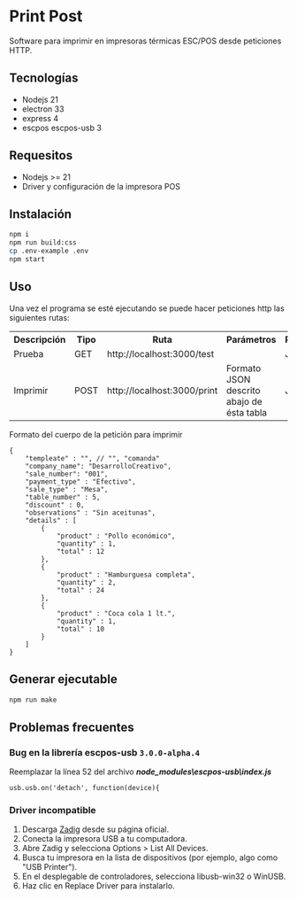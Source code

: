 # Print Post
Software para imprimir en impresoras térmicas ESC/POS desde peticiones HTTP.

## Tecnologías
- Nodejs 21
- electron 33
- express 4
- escpos escpos-usb 3

## Requesitos
- Nodejs >= 21
- Driver y configuración de la impresora POS

## Instalación
```bash
npm i
npm run build:css
cp .env-example .env
npm start
```
## Uso
Una vez el programa se esté ejecutando se puede hacer peticiones http las siguientes rutas:

<table>
    <tr>
        <th>Descripción</th>
        <th>Tipo</th>
        <th>Ruta</th>
        <th>Parámetros</th>
        <th>Respuesta</th>
    </tr>
    <tr>
        <td>Prueba</td>
        <td>GET</td>
        <td>http://localhost:3000/test</td>
        <td></td>
        <td>JSON</td>
    </tr>
    <tr>
        <td>Imprimir</td>
        <td>POST</td>
        <td>http://localhost:3000/print</td>
        <td>Formato JSON descrito abajo de ésta tabla </td>
        <td>JSON</td>
    </tr>
</table>

Formato del cuerpo de la petición para imprimir
```
{
    "templeate" : "", // "", "comanda"
    "company_name": "DesarrolloCreativo",
    "sale_number": "001",
    "payment_type" : "Efectivo",
    "sale_type" : "Mesa",
    "table_number" : 5,
    "discount" : 0,
    "observations" : "Sin aceitunas",
    "details" : [
        {
            "product" : "Pollo económico",
            "quantity" : 1,
            "total" : 12
        },
        {
            "product" : "Hamburguesa completa",
            "quantity" : 2,
            "total" : 24
        },
        {
            "product" : "Coca cola 1 lt.",
            "quantity" : 1,
            "total" : 10
        }
    ]
}
```

## Generar ejecutable
```bash
npm run make
```

## Problemas frecuentes
### Bug en la librería escpos-usb ```3.0.0-alpha.4```
Reemplazar la línea 52 del archivo ***node_modules\escpos-usb\index.js***
```
usb.usb.on('detach', function(device){
```

### Driver incompatible
1. Descarga [Zadig](https://zadig.akeo.ie/) desde su página oficial.
2. Conecta la impresora USB a tu computadora.
3. Abre Zadig y selecciona Options > List All Devices.
4. Busca tu impresora en la lista de dispositivos (por ejemplo, algo como "USB Printer").
5. En el desplegable de controladores, selecciona libusb-win32 o WinUSB.
6. Haz clic en Replace Driver para instalarlo.